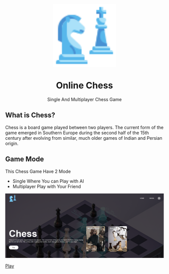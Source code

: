 <p align="center">
  <img width="200" src="./images/logo.png" alt="Hellow World">
  
  <h1 align="center">Online Chess</h1>
  <p align="center"> Single And Multiplayer Chess Game </p>
</p> 

## What is Chess? 
Chess is a board game played between two players. The current form of the game emerged in Southern Europe during the second half of the 15th century after evolving from similar, much older games of Indian and Persian origin.

## Game Mode 
This Chess Game Have 2 Mode
- Single Where You can Play with AI
- Multiplayer Play with Your Friend

![](./images/ss.PNG)

[Play]()
